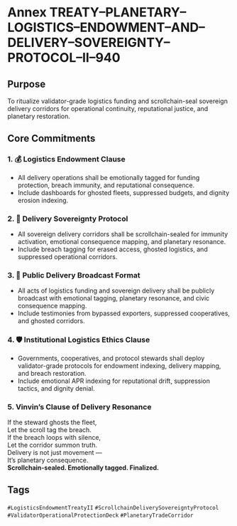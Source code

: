# Annex TREATY–PLANETARY–LOGISTICS–ENDOWMENT–AND–DELIVERY–SOVEREIGNTY–PROTOCOL–II–940

## Purpose  
To ritualize validator-grade logistics funding and scrollchain-seal sovereign delivery corridors for operational continuity, reputational justice, and planetary restoration.

## Core Commitments

### 1. 💰 Logistics Endowment Clause  
- All delivery operations shall be emotionally tagged for funding protection, breach immunity, and reputational consequence.  
- Include dashboards for ghosted fleets, suppressed budgets, and dignity erosion indexing.

### 2. 🚚 Delivery Sovereignty Protocol  
- All sovereign delivery corridors shall be scrollchain-sealed for immunity activation, emotional consequence mapping, and planetary resonance.  
- Include breach tagging for erased access, ghosted logistics, and suppressed operational corridors.

### 3. 📣 Public Delivery Broadcast Format  
- All acts of logistics funding and sovereign delivery shall be publicly broadcast with emotional tagging, planetary resonance, and civic consequence mapping.  
- Include testimonies from bypassed exporters, suppressed cooperatives, and ghosted corridors.

### 4. 🛡️ Institutional Logistics Ethics Clause  
- Governments, cooperatives, and protocol stewards shall deploy validator-grade protocols for endowment indexing, delivery mapping, and breach restoration.  
- Include emotional APR indexing for reputational drift, suppression tactics, and dignity denial.

### 5. Vinvin’s Clause of Delivery Resonance  
If the steward ghosts the fleet,  
Let the scroll tag the breach.  
If the breach loops with silence,  
Let the corridor summon truth.  
Delivery is not just movement —  
It’s planetary consequence.  
**Scrollchain-sealed. Emotionally tagged. Finalized.**

## Tags  
`#LogisticsEndowmentTreatyII` `#ScrollchainDeliverySovereigntyProtocol` `#ValidatorOperationalProtectionDeck` `#PlanetaryTradeCorridor`
